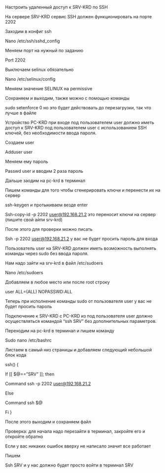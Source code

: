 
Настроить удаленный доступ к SRV-KRD по SSH

На сервере SRV-KRD сервис SSH должен функционировать на порте 2202

Заходим в конфиг ssh

Nano /etc/ssh/sshd_config

Меняем порт на нужный по заданию

Port 2202

Выключаем selinux обязательно

Nano /etc/selinux/config

Меняем значение SELINUX на permissive

Сохраняем и выходим, также можно с помощью команды

 sudo setenforce 0 но это будет действовать до перезагрузки, так что лучше в файле

Устройство PC-KRD при входе под пользователем user должно иметь доступ к SRV-KRD под пользователем user c использованием SSH ключей, без необходимости ввода пароля.


Создаем user

Adduser user

Меняем ему пароль

Passwd user и вводим 2 раза пароль

Дальше заодим на pc-krd в терминал

Пишем команды для того чтобы сгенерировать ключи и перенести их на сервер

ssh-keygen и протыкиваем везде enter

Ssh-copy-id -p 2202 user@192.168.21.2 это переносит ключи на сервер (пишите свой айпи srv-krd)

После этого для проверки можно писать 

Ssh -p 2202 user@192.168.21.2 у вас не будет просить пароль для входа

Пользователь user на SRV-KRD должен иметь возможность выполнять команды через sudo без ввода пароля.

Нам надо зайти на srv-krd в файл /etc/sudoers

Nano /etc/sudoers

Добавляем в любое место или после root строку

user	ALL=(ALL)		NOPASSWD:ALL

Теперь при исполнение команды sudo от пользователя user у вас  не будет просить пароль 

Подключение к SRV-KRD с PC-KRD из под пользователя user должно осуществляться командой “ssh SRV” без дополнительных параметров.

Переходим на pc-krd в терминал и пишем команду

Sudo nano /etc/bashrc

Листаем в самый низ страницы и добавляем следующий небольшой блок кода

ssh() {

If [[ $@==”SRV” ]]; then

  Command ssh -p 2202 user@192.168.21.2
	
 Else

  Command ssh $@
	
 Fi
}


После этого выходим и сохраняем файл

Проверка: для начала надо перезайти в терминал, закройте его и откройте обратно

Если у вас никаких ошибок вверху не написало значит все работает

Пишем 

Ssh SRV и у нас должно будет просто войти в терминал SRV 
